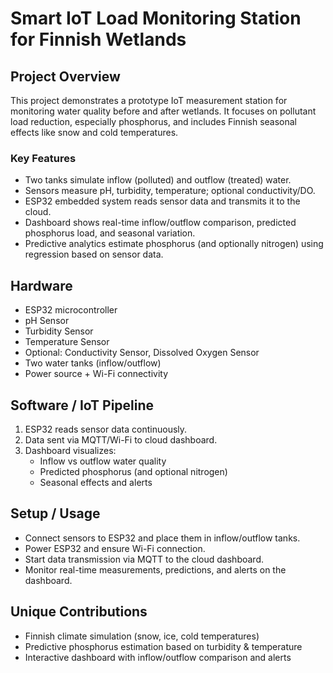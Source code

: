 # Smart IoT Load Monitoring Station for Finnish Wetlands

## Project Overview
This project demonstrates a prototype IoT measurement station for monitoring water quality before and after wetlands. It focuses on pollutant load reduction, especially phosphorus, and includes Finnish seasonal effects like snow and cold temperatures.

### Key Features
* Two tanks simulate inflow (polluted) and outflow (treated) water.
* Sensors measure pH, turbidity, temperature; optional conductivity/DO.
* ESP32 embedded system reads sensor data and transmits it to the cloud.
* Dashboard shows real-time inflow/outflow comparison, predicted phosphorus load, and seasonal variation.
* Predictive analytics estimate phosphorus (and optionally nitrogen) using regression based on sensor data.

## Hardware
* ESP32 microcontroller
* pH Sensor
* Turbidity Sensor
* Temperature Sensor
* Optional: Conductivity Sensor, Dissolved Oxygen Sensor
* Two water tanks (inflow/outflow)
* Power source + Wi-Fi connectivity

## Software / IoT Pipeline
1. ESP32 reads sensor data continuously.
2. Data sent via MQTT/Wi-Fi to cloud dashboard.
3. Dashboard visualizes:
   * Inflow vs outflow water quality
   * Predicted phosphorus (and optional nitrogen)
   * Seasonal effects and alerts

## Setup / Usage
* Connect sensors to ESP32 and place them in inflow/outflow tanks.
* Power ESP32 and ensure Wi-Fi connection.
* Start data transmission via MQTT to the cloud dashboard.
* Monitor real-time measurements, predictions, and alerts on the dashboard.

## Unique Contributions
* Finnish climate simulation (snow, ice, cold temperatures)
* Predictive phosphorus estimation based on turbidity & temperature
* Interactive dashboard with inflow/outflow comparison and alerts
